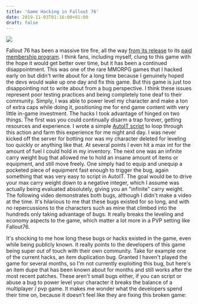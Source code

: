 ```yaml
---
title: 'Game Hacking in Fallout 76'
date: 2019-11-03T01:16:00+01:00
draft: false
---
```


[![](https://1.bp.blogspot.com/-idXujmNYT5M/Xb3mKl15BRI/AAAAAAAAKxQ/tqhsl51xLZ8d4cfnMgEpxDeJ6vM5P6vvACLcBGAsYHQ/s640/fo76.png)](https://1.bp.blogspot.com/-idXujmNYT5M/Xb3mKl15BRI/AAAAAAAAKxQ/tqhsl51xLZ8d4cfnMgEpxDeJ6vM5P6vvACLcBGAsYHQ/s1600/fo76.png)

Fallout 76 has been a massive tire fire, all the way [from its release](https://www.eurogamer.net/articles/2018-11-20-fallout-76-review-a-bizarre-boring-and-broken-mess) to its [paid membership program](https://falloutfirst.com/). I think fans, including myself, clung to this game with the hope it would get better over time, but it has been a continued disappointment. This was one of the rare MMORPG games that I hacked early on but didn't write about for a long time because I genuinely hoped the devs would wake up one day and fix this game. But this game is just too disappointing not to write about from a bug perspective. I think these issues represent poor testing practices and being completely tone deaf to their community. Simply, I was able to power level my character and make a ton of extra caps while doing it, positioning me for end game content with very little in-game investment. The hacks I took advantage of hinged on two things. The first was you could continually disarm a trap forever, getting resources and experience. I wrote a simple [AutoIT script](https://en.wikipedia.org/wiki/AutoIt) to loop through this action and farm this experience for me night and day. I was never kicked off the server for botting nor was my character deleted for leveling too quickly or anything like that. At several points I even hit a max int for the amount of fuel I could hold in my inventory. The next one was an infinite carry weight bug that allowed me to hold an insane amount of items or equipment, and still move freely. One simply had to equip and unequip a pocketed piece of equipment fast enough to trigger the bug, again something that was very easy to script in AutoIT. The goal would be to drive your max carry weight down to a negative integer, which I assume was actually being evaluated absolutely, giving you an "infinite" carry weight. The following video demonstrates both bugs, although I didn't make a video at the time. It's hilarious to me that these bugs existed for so long, and with no repercussions to the characters such as mine that climbed into the hundreds only taking advantage of bugs. It really breaks the leveling and economy aspects to the game, which matter a lot more in a PVP setting like Fallout76.  
  

  
It's shocking to me how long these bugs or hacks existed in the game, even while being publicly known. It really points to the developers of this game being super out of touch with their own community. Take for example one of the current hacks, an item duplication bug. Granted I haven't played the game for several months, so I'm not currently exploiting this bug, but here's an item dupe that has been known about for months and still works after the most recent patches. These aren't small bugs either, if you can script or abuse a bug to power level your character it breaks the balance of a multiplayer / pvp game. It makes me wonder what the developers spend their time on, because it doesn't feel like they are fixing this broken game:
